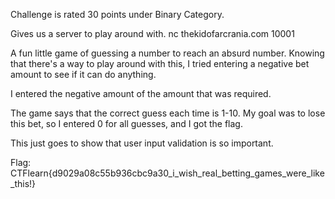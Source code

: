 Challenge is rated 30 points under Binary Category.

Gives us a server to play around with.
nc thekidofarcrania.com 10001

A fun little game of guessing a number to reach an absurd number.
Knowing that there's a way to play around with this, I tried entering a negative bet amount to see if it can do anything.

I entered the negative amount of the amount that was required.

The game says that the correct guess each time is 1-10.
My goal was to lose this bet, so I entered 0 for all guesses, and I got the flag.

This just goes to show that user input validation is so important.

Flag: CTFlearn{d9029a08c55b936cbc9a30_i_wish_real_betting_games_were_like_this!}

